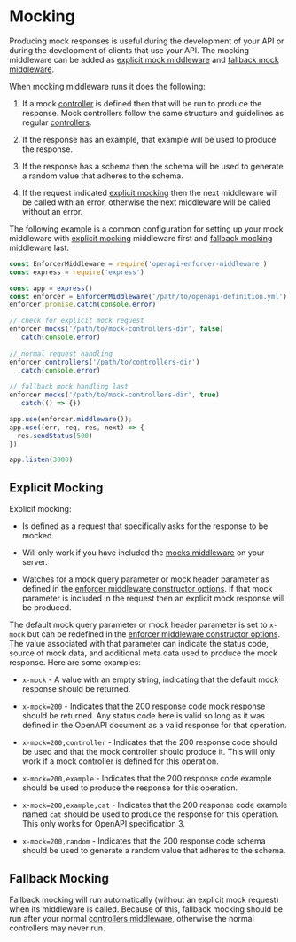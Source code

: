 # Mocking

Producing mock responses is useful during the development of your API or during the development of clients that use your API. The mocking middleware can be added as [explicit mock middleware](#explicit-mocking) and [fallback mock middleware](#fallback-mocking).

When mocking middleware runs it does the following:

1. If a mock [controller](controllers.md) is defined then that will be run to produce the response. Mock controllers follow the same structure and guidelines as regular [controllers](./controllers.md).

2. If the response has an example, that example will be used to produce the response.

3. If the response has a schema then the schema will be used to generate a random value that adheres to the schema.

4. If the request indicated [explicit mocking](#explicit-mocking) then the next middleware will be called with an error, otherwise the next middleware will be called without an error.

The following example is a common configuration for setting up your mock middleware with [explicit mocking](#explicit-mocking) middleware first and [fallback mocking](#fallback-mocking) middleware last.

```js
const EnforcerMiddleware = require('openapi-enforcer-middleware')
const express = require('express')

const app = express()
const enforcer = EnforcerMiddleware('/path/to/openapi-definition.yml')
enforcer.promise.catch(console.error)

// check for explicit mock request
enforcer.mocks('/path/to/mock-controllers-dir', false)
  .catch(console.error)
  
// normal request handling
enforcer.controllers('/path/to/controllers-dir')
  .catch(console.error) 
  
// fallback mock handling last
enforcer.mocks('/path/to/mock-controllers-dir', true)
  .catch(() => {})

app.use(enforcer.middleware());
app.use((err, req, res, next) => {
  res.sendStatus(500)
})

app.listen(3000)
```

## Explicit Mocking

Explicit mocking:

- Is defined as a request that specifically asks for the response to be mocked. 

- Will only work if you have included the [mocks middleware](server.md) on your server.

- Watches for a mock query parameter or mock header parameter as defined in the [enforcer middleware constructor options](../api.md#openapienforcermiddleware). If that mock parameter is included in the request then an explicit mock response will be produced.

The default mock query parameter or mock header parameter is set to `x-mock` but can be redefined in the [enforcer middleware constructor options](../api.md#openapienforcermiddleware). The value associated with that parameter can indicate the status code, source of mock data, and additional meta data used to produce the mock response. Here are some examples:

- `x-mock` - A value with an empty string, indicating that the default mock response should be returned.

- `x-mock=200` - Indicates that the 200 response code mock response should be returned. Any status code here is valid so long as it was defined in the OpenAPI document as a valid response for that operation.

- `x-mock=200,controller` - Indicates that the 200 response code should be used and that the mock controller should produce it. This will only work if a mock controller is defined for this operation.

- `x-mock=200,example` - Indicates that the 200 response code example should be used to produce the response for this operation.

- `x-mock=200,example,cat` - Indicates that the 200 response code example named `cat` should be used to produce the response for this operation. This only works for OpenAPI specification 3.

- `x-mock=200,random` - Indicates that the 200 response code schema should be used to generate a random value that adheres to the schema.


## Fallback Mocking

Fallback mocking will run automatically (without an explicit mock request) when its middleware is called. Because of this, fallback mocking should be run after your normal [controllers middleware](server.md), otherwise the normal controllers may never run.
